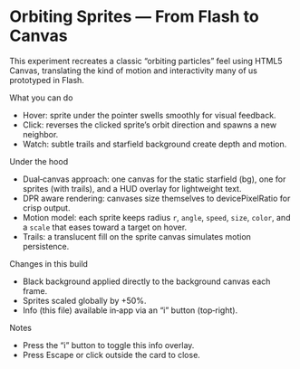 # Orbiting Sprites — From Flash to Canvas

This experiment recreates a classic “orbiting particles” feel using HTML5 Canvas, translating the kind of motion and interactivity many of us prototyped in Flash.

What you can do
- Hover: sprite under the pointer swells smoothly for visual feedback.
- Click: reverses the clicked sprite’s orbit direction and spawns a new neighbor.
- Watch: subtle trails and starfield background create depth and motion.

Under the hood
- Dual‑canvas approach: one canvas for the static starfield (bg), one for sprites (with trails), and a HUD overlay for lightweight text.
- DPR aware rendering: canvases size themselves to devicePixelRatio for crisp output.
- Motion model: each sprite keeps radius `r`, `angle`, `speed`, `size`, `color`, and a `scale` that eases toward a target on hover.
- Trails: a translucent fill on the sprite canvas simulates motion persistence.

Changes in this build
- Black background applied directly to the background canvas each frame.
- Sprites scaled globally by +50%.
- Info (this file) available in‑app via an “i” button (top‑right).

Notes
- Press the “i” button to toggle this info overlay.
- Press Escape or click outside the card to close.

